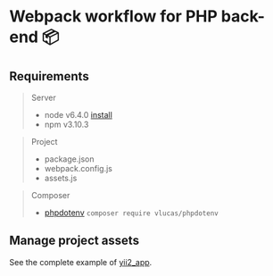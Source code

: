 # Webpack workflow for PHP back-end 📦

## Requirements
> Server
>
> * node v6.4.0     [install](https://github.com/creationix/nvm#install-script)
> * npm  v3.10.3

> Project
>
> * package.json
> * webpack.config.js
> * assets.js

> Composer
>
> * [phpdotenv](https://github.com/vlucas/phpdotenv) `composer require vlucas/phpdotenv`

## Manage project assets
See the complete example of [yii2_app](https://github.com/iamken1204/webpack.workflow.backend/tree/master/yii2_app).
